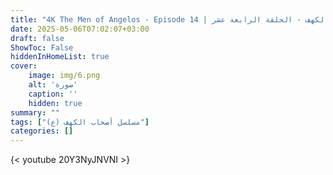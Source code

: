 ```yaml
---
title: "4K The Men of Angelos - Episode 14 | مسلسل أصحاب الكهف - الحلقة الرابعة عشر"
date: 2025-05-06T07:02:07+03:00
draft: false
ShowToc: False
hiddenInHomeList: true
cover:
    image: img/6.png
    alt: 'صورة'
    caption: ''
    hidden: true
summary: ""
tags: ["مسلسل أصحاب الكهف (ع)"]
categories: []
---
```


{< youtube 20Y3NyJNVNI >}  
<br>
